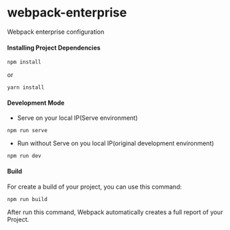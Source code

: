 # webpack-enterprise
Webpack enterprise configuration

#### Installing Project Dependencies
```shell
npm install
```
or
```shell
yarn install
```

#### Development Mode
- Serve on your local IP(Serve environment)
```shell
npm run serve
```
- Run without Serve on you local IP(original development environment)
```shell
npm run dev
```

#### Build
For create a build of your project, you can use this command:
```shell
npm run build
```
After run this command, Webpack automatically creates a full report of your Project.
